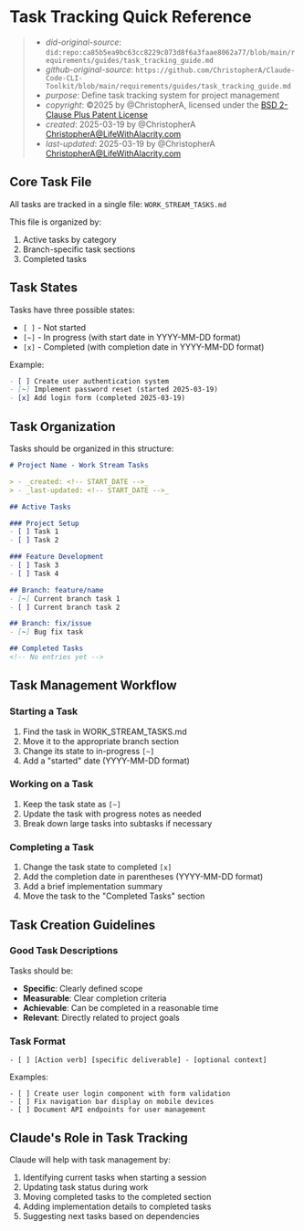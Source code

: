 # Task Tracking Quick Reference

> - _did-original-source_: `did:repo:ca85b5ea9bc63cc8229c073d8f6a3faae8062a77/blob/main/requirements/guides/task_tracking_guide.md`
> - _github-original-source_: `https://github.com/ChristopherA/Claude-Code-CLI-Toolkit/blob/main/requirements/guides/task_tracking_guide.md`
> - _purpose_: Define task tracking system for project management
> - _copyright_: ©2025 by @ChristopherA, licensed under the [BSD 2-Clause Plus Patent License](https://spdx.org/licenses/BSD-2-Clause-Patent.html)
> - _created_: 2025-03-19 by @ChristopherA <ChristopherA@LifeWithAlacrity.com>
> - _last-updated_: 2025-03-19 by @ChristopherA <ChristopherA@LifeWithAlacrity.com>

## Core Task File

All tasks are tracked in a single file: `WORK_STREAM_TASKS.md`

This file is organized by:
1. Active tasks by category
2. Branch-specific task sections
3. Completed tasks

## Task States

Tasks have three possible states:
- `[ ]` - Not started
- `[~]` - In progress (with start date in YYYY-MM-DD format)
- `[x]` - Completed (with completion date in YYYY-MM-DD format)

Example:
```markdown
- [ ] Create user authentication system
- [~] Implement password reset (started 2025-03-19)
- [x] Add login form (completed 2025-03-19)
```

## Task Organization

Tasks should be organized in this structure:

```markdown
# Project Name - Work Stream Tasks

> - _created: <!-- START_DATE -->_
> - _last-updated: <!-- START_DATE -->_

## Active Tasks

### Project Setup
- [ ] Task 1
- [ ] Task 2

### Feature Development
- [ ] Task 3
- [ ] Task 4

## Branch: feature/name
- [~] Current branch task 1
- [ ] Current branch task 2

## Branch: fix/issue
- [~] Bug fix task

## Completed Tasks
<!-- No entries yet -->
```

<!-- Note for Claude: When helping users set up their project, replace the START_DATE placeholders with the actual project creation date in YYYY-MM-DD format -->

## Task Management Workflow

### Starting a Task

1. Find the task in WORK_STREAM_TASKS.md
2. Move it to the appropriate branch section
3. Change its state to in-progress `[~]`
4. Add a "started" date (YYYY-MM-DD format)

### Working on a Task

1. Keep the task state as `[~]`
2. Update the task with progress notes as needed
3. Break down large tasks into subtasks if necessary

### Completing a Task

1. Change the task state to completed `[x]`
2. Add the completion date in parentheses (YYYY-MM-DD format)
3. Add a brief implementation summary
4. Move the task to the "Completed Tasks" section

## Task Creation Guidelines

### Good Task Descriptions

Tasks should be:
- **Specific**: Clearly defined scope
- **Measurable**: Clear completion criteria
- **Achievable**: Can be completed in a reasonable time
- **Relevant**: Directly related to project goals

### Task Format

```
- [ ] [Action verb] [specific deliverable] - [optional context]
```

Examples:
```
- [ ] Create user login component with form validation
- [ ] Fix navigation bar display on mobile devices
- [ ] Document API endpoints for user management
```

## Claude's Role in Task Tracking

Claude will help with task management by:

1. Identifying current tasks when starting a session
2. Updating task status during work
3. Moving completed tasks to the completed section
4. Adding implementation details to completed tasks
5. Suggesting next tasks based on dependencies

<!-- Note for Claude: When updating the WORK_STREAM_TASKS.md file, ensure you update the last-updated date and maintain consistent formatting. Always use YYYY-MM-DD format for all dates. -->